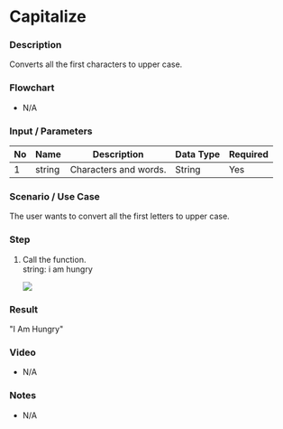 ﻿# Capitalize

### Description

Converts all the first characters to upper case.

### Flowchart

- N/A 

### Input / Parameters

| No | Name | Description | Data Type | Required |
| ------ | ------ | ------ |------ | ------ |
| 1 | string | Characters and words. | String | Yes |

### Scenario / Use Case

The user wants to convert all the first letters to upper case.<br />

### Step

1. Call the function.
   <br />
    string: i am hungry<br />

   ![](../../../../document/function/String/capitalize/capitalize-step-1.png?raw=true)

### Result

"I Am Hungry"

### Video

- N/A

<!--[![Video](http://i.imgur.com/Ot5DWAW.png)](https://youtu.be/StTqXEQ2l-Y?t=35s)-->

### Notes

- N/A


